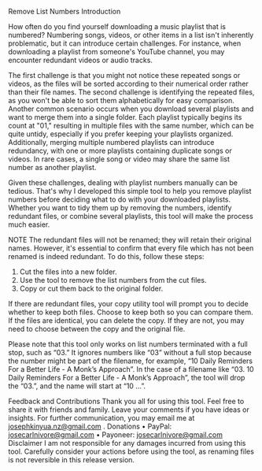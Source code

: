 Remove List Numbers
Introduction

How often do you find yourself downloading a music playlist that is numbered? Numbering songs, videos, or other items in a list isn't inherently problematic, but it can introduce certain challenges. For instance, when downloading a playlist from someone's YouTube channel, you may encounter redundant videos or audio tracks. 

The first challenge is that you might not notice these repeated songs or videos, as the files will be sorted according to their numerical order rather than their file names. The second challenge is identifying the repeated files, as you won't be able to sort them alphabetically for easy comparison. Another common scenario occurs when you download several playlists and want to merge them into a single folder. Each playlist typically begins its count at "01," resulting in multiple files with the same number, which can be quite untidy, especially if you prefer keeping your playlists organized. Additionally, merging multiple numbered playlists can introduce redundancy, with one or more playlists containing duplicate songs or videos. In rare cases, a single song or video may share the same list number as another playlist.

Given these challenges, dealing with playlist numbers manually can be tedious. That's why I developed this simple tool to help you remove playlist numbers before deciding what to do with your downloaded playlists. Whether you want to tidy them up by removing the numbers, identify redundant files, or combine several playlists, this tool will make the process much easier.

NOTE
The redundant files will not be renamed; they will retain their original names. However, it's essential to confirm that every file which has not been renamed is indeed redundant. To do this, follow these steps: 

1. Cut the files into a new folder.
2. Use the tool to remove the list numbers from the cut files.
3. Copy or cut them back to the original folder.

If there are redundant files, your copy utility tool will prompt you to decide whether to keep both files. Choose to keep both so you can compare them. If the files are identical, you can delete the copy. If they are not, you may need to choose between the copy and the original file.

Please note that this tool only works on list numbers terminated with a full stop, such as “03.” It ignores numbers like “03” without a full stop because the number might be part of the filename, for example, “10 Daily Reminders For a Better Life - A Monk’s Approach”. In the case of a filename like “03. 10 Daily Reminders For a Better Life - A Monk’s Approach”, the tool will drop the “03.”, and the name will start at “10 ...”.

Feedback and Contributions
Thank you all for using this tool. Feel free to share it with friends and family. Leave your comments if you have ideas or insights. For further communication, you may email me at josephkinyua.nz@gmail.com .
Donations
•	PayPal: josecarlnivore@gmail.com
•	Payoneer: josecarlnivore@gmail.com
Disclaimer
I am not responsible for any damages incurred from using this tool. Carefully consider your actions before using the tool, as renaming files is not reversible in this release version.
